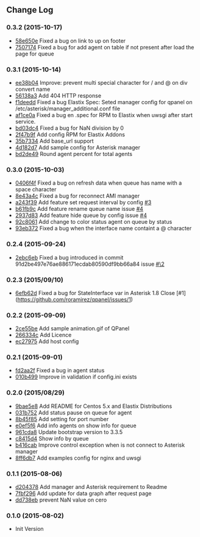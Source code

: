 ## Change Log

### 0.3.2 (2015-10-17)
- [58e650e](https://github.com/roramirez/qpanel/commit/58e650e1d7bd523c664f7ba61867975f28a3bcff) Fixed a bug on link to up on footer
- [7507174](https://github.com/roramirez/qpanel/commit/7507174d748b532bd02e3836940e76260793401d) Fixed a bug for add agent on table if not present after load the page for queue

### 0.3.1 (2015-10-14)
- [ee38b04](https://github.com/roramirez/qpanel/commit/ee38b0419eb822cd5be8fb652a5661e83026bc64) Improve: prevent multi special character for / and @ on div convert name
- [56138a3](https://github.com/roramirez/qpanel/commit/56138a3c51b6527c5eecc5ae53dc815eb1e79a8f) Add 404 HTTP response
- [f1deedd](https://github.com/roramirez/qpanel/commit/f1deedd4d57a437fe53a1a03e61f762c82582ea0) Fixed a bug Elastix Spec: Seted manager config for qpanel on   /etc/asterisk/manager_additional.conf file
- [af1ce0a](https://github.com/roramirez/qpanel/commit/af1ce0a52c78773e31a370dd874c4601f7a889a1) Fixed a bug en .spec for RPM to Elastix when uwsgi after start service.
- [bd03dc4](https://github.com/roramirez/qpanel/commit/bd03dc4ec40eeda6c2e74a6a108b46ec0c9d8cfc) Fixed a bug for NaN division by 0
- [2f47b9f](https://github.com/roramirez/qpanel/commit/2f47b9f8e46b4c8229ac3ca11baa53da1c4db17a) Add config RPM for Elastix Addons
- [35b7334](https://github.com/roramirez/qpanel/commit/35b7334e684485a4c41b3270512aa08c2be5cd62) Add base_url support
- [4d182d7](https://github.com/roramirez/qpanel/commit/4d182d706ba3eb7e2887c952d3429d48fa60a482) Add sample config for Asterisk manager
- [bd2de49](https://github.com/roramirez/qpanel/commit/bd2de4983b09cd43a194b11955123050937bd62b) Round agent percent for total agents

### 0.3.0 (2015-10-03)
- [0406f4f](https://github.com/roramirez/qpanel/commit/0406f4fe361b5bc16f4430fa3687ac553df12625) Fixed a bug on refresh data when queue has name with a space character
- [8e43a4c](https://github.com/roramirez/qpanel/commit/8e43a4c0557dcd6127dce9ec2437072c91b69e87) Fixed a bug for reconnect AMI manager
- [a243f39](https://github.com/roramirez/qpanel/commit/a243f392883fc8f4b8c5c783f1775073078d252f) Add feature set request interval by config [\#3](https://github.com/roramirez/qpanel/issues/3)
- [b61fb9c](https://github.com/roramirez/qpanel/commit/b61fb9c16fa149cbc791d68a5380b718be51ccac) Add feature rename queue name issue [\#4](https://github.com/roramirez/qpanel/issues/4)
- [2937d83](https://github.com/roramirez/qpanel/commit/2937d834d1f0e45350af4d0c288fd60585d8ef73) Add feature hide queue by config issue [\#4](https://github.com/roramirez/qpanel/issues/4)
- [92c8061](https://github.com/roramirez/qpanel/commit/92c806135d1759dfa3defbc35c3916a77eadaa4e) Add change to color status agent on queue by status
- [93eb372](https://github.com/roramirez/qpanel/commit/93eb3729a38a2896dc252d5af5a3f367de5ea995) Fixed a bug when the interface name containt a @ character

### 0.2.4 (2015-09-24)
- [2ebc6eb](https://github.com/roramirez/qpanel/commit/2ebc6eb53754175b23723e812bbd42650b4620eb) Fixed a bug introduced in commit 91d2be497e76ae886171ecdab80590df9bb66a84 issue [#\2](https://github.com/roramirez/qpanel/issues/2)

### 0.2.3 (2015/09/10)
- [6efb62d](https://github.com/roramirez/qpanel/commit/6efb62d9f50a812dcba90480049a7fb22701935b) Fixed a bug for StateInterface var in Asterisk 1.8 Close [\#1] (https://github.com/roramirez/qpanel/issues/1)

### 0.2.2 (2015-09-09)
- [2ce55be](https://github.com/roramirez/qpanel/commit/2ce55be9f7f3ed6c34ea02913f707bc1bf9a4829) Add sample animation.gif of QPanel
- [266334c](https://github.com/roramirez/qpanel/commit/266334c4f9cd18ec6729b4c7e0643a890e6e28f2) Add Licence
- [ec27975](https://github.com/roramirez/qpanel/commit/ec27975581fb128ea3ab23c5eabd4fd068a59cde) Add host config

### 0.2.1 (2015-09-01)
- [fd2aa2f](https://github.com/roramirez/qpanel/commit/fd2aa2f7d0b91e07b177dd201bf0dde982807ea7) Fixed a bug in agent status
- [010b499](https://github.com/roramirez/qpanel/commit/010b4991c78f2c8b79e59ffd2a1a438f25535e32) Improve in  validation if config.ini exists

### 0.2.0 (2015/08/29)
- [9bae5e8](https://github.com/roramirez/qpanel/commit/9bae5e84854dd31e6441cdfc5e98c47a9f92cb8d) Add README for Centos 5.x and Elastix Distributions
- [031b752](https://github.com/roramirez/qpanel/commit/031b7525f0546144de714912097a04e283a8dc2e) Add status pause on queue for agent
- [8b45f85](https://github.com/roramirez/qpanel/commit/8b45f853014503fa9fd940c2908bffbc1d98525d) Add setting for port number
- [e0ef5f6](https://github.com/roramirez/qpanel/commit/e0ef5f6c32dc94b3c182ae167cc9c61682a6faec) Add info agents on show info for queue
- [961cda8](https://github.com/roramirez/qpanel/commit/961cda8488badcc2322d3bad5f7cdf713bbdfe62) Update bootstrap version to 3.3.5
- [c8415d4](https://github.com/roramirez/qpanel/commit/c8415d46f5792c4c94364abceb14ce80152a9067) Show info by queue
- [b416cab](https://github.com/roramirez/qpanel/commit/b416cabd387ecfd8628c8c08f1f9b517a18d16d2) Improve control exception when is not connect to Asterisk manager
- [8ff6db7](https://github.com/roramirez/qpanel/commit/8ff6db7a154ec9af821ccfdca5c1fa20d096aa2a) Add examples config for nginx and uwsgi

### 0.1.1 (2015-08-06)
- [d204378](https://github.com/roramirez/qpanel/commit/d204378860ae79407d10ef3a6ad70a5193178249) Add manager and Asterisk requirement to Readme
- [7fbf296](https://github.com/roramirez/qpanel/commit/7fbf2964a0daad03fe0a0a7c8f677aaabe704778) Add update for data graph after request page
- [dd738eb](https://github.com/roramirez/qpanel/commit/dd738eb035dfccbb51a0d137832023835ecfc0ef) prevent NaN value on cero

### 0.1.0 (2015-08-02)
-  Init Version
